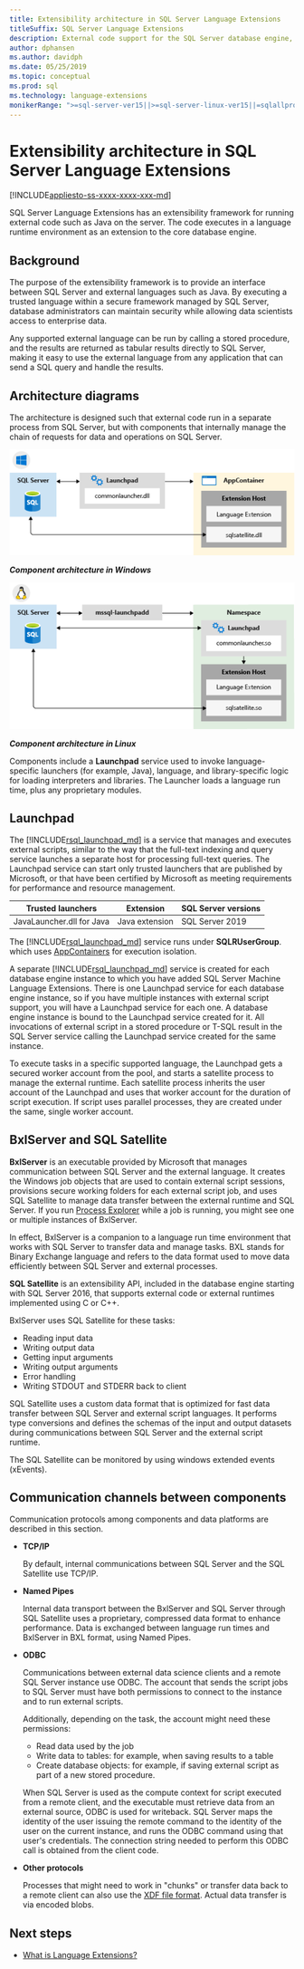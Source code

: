 ```yaml
---
title: Extensibility architecture in SQL Server Language Extensions
titleSuffix: SQL Server Language Extensions
description: External code support for the SQL Server database engine, with dual architecture for running external language on relational data.
author: dphansen
ms.author: davidph 
ms.date: 05/25/2019
ms.topic: conceptual
ms.prod: sql
ms.technology: language-extensions
monikerRange: ">=sql-server-ver15||>=sql-server-linux-ver15||=sqlallproducts-allversions"
---
```

# Extensibility architecture in SQL Server Language Extensions
[!INCLUDE[appliesto-ss-xxxx-xxxx-xxx-md](../../includes/appliesto-ss-xxxx-xxxx-xxx-md.md)]

SQL Server Language Extensions has an extensibility framework for running external code such as Java on the server. The code executes in a language runtime environment as an extension to the core database engine.

## Background

The purpose of the extensibility framework is to provide an interface between SQL Server and external languages such as Java. By executing a trusted language within a secure framework managed by SQL Server, database administrators can maintain security while allowing data scientists access to enterprise data.

<!-- We need to get a diagram like the one below.
The following diagram visually describes opportunities and benefits of the extensible architecture.

  ![Goals of integration with SQL Server](../media/ml-service-value-add.png "Machine Learning Services Value Add")
-->

Any supported external language can be run by calling a stored procedure, and the results are returned as tabular results directly to SQL Server, making it easy to use the external language from any application that can send a SQL query and handle the results.

## Architecture diagrams

The architecture is designed such that external code run in a separate process from SQL Server, but with components that internally manage the chain of requests for data and operations on SQL Server. 

  ![Component architecture on Windows](../media/generic-architecture-windows.png "Component architecture on Windows")
  
  ***Component architecture in Windows***
  
  ![Component architecture on Linux](../media/generic-architecture-linux.png "Component architecture on WindowsLinux")
  
  ***Component architecture in Linux***
  
Components include a **Launchpad** service used to invoke language-specific launchers (for example, Java), language, and library-specific logic for loading interpreters and libraries. The Launcher loads a language run time, plus any proprietary modules. 

<a name="launchpad"></a>

## Launchpad

The [!INCLUDE[rsql_launchpad_md](../../includes/rsql-launchpad-md.md)] is a service that manages and executes external scripts, similar to the way that the full-text indexing and query service launches a separate host for processing full-text queries. The Launchpad service can start only trusted launchers that are published by Microsoft, or that have been certified by Microsoft as meeting requirements for performance and resource management.

| Trusted launchers | Extension | SQL Server versions |
|-------------------|-----------|---------------------|
| JavaLauncher.dll for Java | Java extension | SQL Server 2019 |

The [!INCLUDE[rsql_launchpad_md](../../includes/rsql-launchpad-md.md)] service runs under **SQLRUserGroup**. which uses [AppContainers](https://docs.microsoft.com/windows/desktop/secauthz/appcontainer-isolation) for execution isolation.

A separate [!INCLUDE[rsql_launchpad_md](../../includes/rsql-launchpad-md.md)] service is created for each database engine instance to which you have added SQL Server Machine Language Extensions. There is one Launchpad service for each database engine instance, so if you have multiple instances with external script support, you will have a Launchpad service for each one. A database engine instance is bound to the Launchpad service created for it. All invocations of external script in a stored procedure or T-SQL result in the SQL Server service calling the Launchpad service created for the same instance.

To execute tasks in a specific supported language, the Launchpad gets a secured worker account from the pool, and starts a satellite process to manage the external runtime. Each satellite process inherits the user account of the Launchpad and uses that worker account for the duration of script execution. If script uses parallel processes, they are created under the same, single worker account.

## BxlServer and SQL Satellite

**BxlServer** is an executable provided by Microsoft that manages communication between SQL Server and the external language. It creates the Windows job objects that are used to contain external script sessions, provisions secure working folders for each external script job, and uses SQL Satellite to manage data transfer between the external runtime and SQL Server. If you run [Process Explorer](https://technet.microsoft.com/sysinternals/processexplorer.aspx) while a job is running, you might see one or multiple instances of BxlServer.

In effect, BxlServer is a companion to a language run time environment that works with SQL Server to transfer data and manage tasks. BXL stands for Binary Exchange language and refers to the data format used to move data efficiently between SQL Server and external processes. 

**SQL Satellite** is an extensibility API, included in the database engine starting with SQL Server 2016, that supports external code or external runtimes implemented using C or C++.

BxlServer uses SQL Satellite for these tasks:

+ Reading input data
+ Writing output data
+ Getting input arguments
+ Writing output arguments
+ Error handling
+ Writing STDOUT and STDERR back to client

SQL Satellite uses a custom data format that is optimized for fast data transfer between SQL Server and external script languages. It performs type conversions and defines the schemas of the input and output datasets during communications between SQL Server and the external script runtime.

The SQL Satellite can be monitored by using windows extended events (xEvents).

## Communication channels between components

Communication protocols among components and data platforms are described in this section.

+ **TCP/IP**

  By default, internal communications between SQL Server and the SQL Satellite use TCP/IP.

+ **Named Pipes**

  Internal data transport between the BxlServer and SQL Server through SQL Satellite uses a proprietary, compressed data format to enhance performance. Data is exchanged between language run times and BxlServer in BXL format, using Named Pipes.

+ **ODBC**

  Communications between external data science clients and a remote SQL Server instance use ODBC. The account that sends the script jobs to SQL Server must have both permissions to connect to the instance and to run external scripts.

  Additionally, depending on the task, the account might need these permissions:

  + Read data used by the job
  + Write data to tables: for example, when saving results to a table
  + Create database objects: for example, if saving external script as part of a new stored procedure.

  When SQL Server is used as the compute context for script executed from a remote client, and the executable must retrieve data from an external source, ODBC is used for writeback. SQL Server maps the identity of the user issuing the remote command to the identity of the user on the current instance, and runs the ODBC command using that user's credentials. The connection string needed to perform this ODBC call is obtained from the client code.

+ **Other protocols**

  Processes that might need to work in "chunks" or transfer data back to a remote client can also use the [XDF file format](https://docs.microsoft.com/machine-learning-server/r/concept-what-is-xdf). Actual data transfer is via encoded blobs.

## Next steps

+ [What is Language Extensions?](../language-extensions-overview.md)